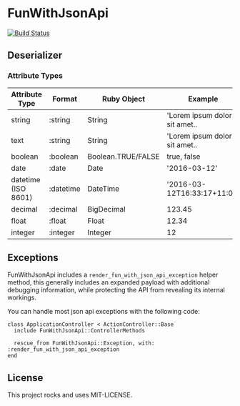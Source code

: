 # FunWithJsonApi
[![Build Status](https://travis-ci.org/bmorrall/fun_with_json_api.svg?branch=master)](https://travis-ci.org/bmorrall/fun_with_json_api)

## Deserializer


### Attribute Types

| Attribute Type      | Format      | Ruby Object        | Example                       |
| ------------------- | ----------- | -------------      | ----------------------------- |
| string              | :string     | String             | 'Lorem ipsum dolor sit amet.. |
| text                | :string     | String             | 'Lorem ipsum dolor sit amet.. |
| boolean             | :boolean    | Boolean.TRUE/FALSE | true, false                   |
| date                | :date       | Date               | '2016-03-12'                  |
| datetime (ISO 8601) | :datetime   | DateTime           | '2016-03-12T16:33:17+11:00'   |
| decimal             | :decimal    | BigDecimal         | 123.45                        |
| float               | :float      | Float              | 12.34                         |
| integer             | :integer    | Integer            | 12                            |

## Exceptions

FunWithJsonApi includes a `render_fun_with_json_api_exception` helper method,
this generally includes an expanded payload with additional debugging information,
while protecting the API from revealing its internal workings.

You can handle most json api exceptions with the following code:

```
class ApplicationController < ActionController::Base
  include FunWithJsonApi::ControllerMethods

  rescue_from FunWithJsonApi::Exception, with: :render_fun_with_json_api_exception
end
```

## License

This project rocks and uses MIT-LICENSE.
